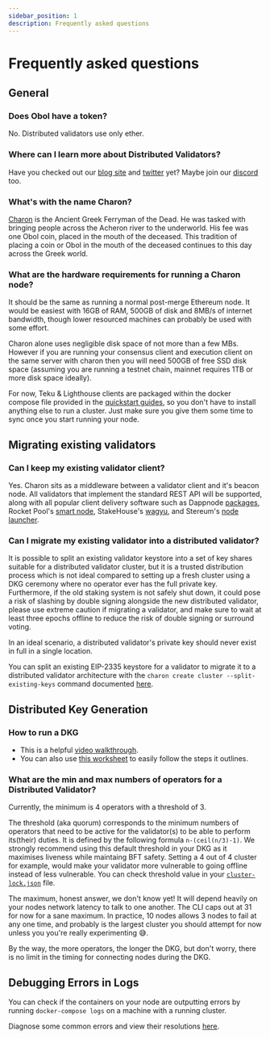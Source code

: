 ```yaml
---
sidebar_position: 1
description: Frequently asked questions
---
```


# Frequently asked questions

## General

### Does Obol have a token?

No. Distributed validators use only ether.

### Where can I learn more about Distributed Validators?

Have you checked out our [blog site](https://blog.obol.tech) and [twitter](https://twitter.com/ObolNetwork) yet? Maybe join our [discord](https://discord.gg/n6ebKsX46w) too.

### What's with the name Charon?

[Charon](https://www.theoi.com/Khthonios/Kharon.html) is the Ancient Greek Ferryman of the Dead. He was tasked with bringing people across the Acheron river to the underworld. His fee was one Obol coin, placed in the mouth of the deceased. This tradition of placing a coin or Obol in the mouth of the deceased continues to this day across the Greek world.

### What are the hardware requirements for running a Charon node?

It should be the same as running a normal post-merge Ethereum node. It would be easiest with 16GB of RAM, 500GB of disk and 8MB/s of internet bandwidth, though lower resourced machines can probably be used with some effort.

Charon alone uses negligible disk space of not more than a few MBs. However if you are running your consensus client and execution client on the same server with charon then you will need 500GB of free SSD disk space (assuming you are running a testnet chain, mainnet requires 1TB or more disk space ideally).

For now, Teku & Lighthouse clients are packaged within the docker compose file provided in the [quickstart guides](../quickstart/group/quickstart-group-launchpad.md), so you don't have to install anything else to run a cluster. Just make sure you give them some time to sync once you start running your node.

## Migrating existing validators

### Can I keep my existing validator client?

Yes. Charon sits as a middleware between a validator client and it's beacon node. All validators that implement the standard REST API will be supported, along with all popular client delivery software such as Dappnode [packages](https://dappnode.github.io/explorer/#/), Rocket Pool's [smart node](https://github.com/rocket-pool/smartnode), StakeHouse's [wagyu](https://github.com/stake-house/wagyu), and Stereum's [node launcher](https://stereum.net/development/#roadmap).

### Can I migrate my existing validator into a distributed validator?

It is possible to split an existing validator keystore into a set of key shares suitable for a distributed validator cluster, but it is a trusted distribution process which is not ideal compared to setting up a fresh cluster using a DKG ceremony where no operator ever has the full private key. Furthermore, if the old staking system is not safely shut down, it could pose a risk of slashing by double signing alongside the new distributed validator, please use extreme caution if migrating a validator, and make sure to wait at least three epochs offline to reduce the risk of double signing or surround voting.

In an ideal scenario, a distributed validator's private key should never exist in full in a single location.

You can split an existing EIP-2335 keystore for a validator to migrate it to a distributed validator architecture with the `charon create cluster --split-existing-keys` command documented [here](../../dv/09_charon_cli_reference.md#create-a-full-cluster-locally).

## Distributed Key Generation

### How to run a DKG

* This is a helpful [video walkthrough](https://www.youtube.com/watch?v=94Pkovp5zoQ\&ab_channel=ObolNetwork).
* You can also use [this worksheet](https://docs.google.com/spreadsheets/d/1A-ncCgasaRZwRPlvrUqRFovNaUTOksNuQLFOqGCaxf8/edit#gid=0) to easily follow the steps it outlines.

### What are the min and max numbers of operators for a Distributed Validator?

Currently, the minimum is 4 operators with a threshold of 3.

The threshold (aka quorum) corresponds to the minimum numbers of operators that need to be active for the validator(s) to be able to perform its(their) duties. It is defined by the following formula `n-(ceil(n/3)-1)`. We strongly recommend using this default threshold in your DKG as it maximises liveness while maintaing BFT safety. Setting a 4 out of 4 cluster for example, would make your validator more vulnerable to going offline instead of less vulnerable. You can check threshold value in your [`cluster-lock.json`](../../dv/08_distributed-validator-cluster-manifest.md#cluster-lock-file) file.

The maximum, honest answer, we don't know yet! It will depend heavily on your nodes network latency to talk to one another. The CLI caps out at 31 for now for a sane maximum. In practice, 10 nodes allows 3 nodes to fail at any one time, and probably is the largest cluster you should attempt for now unless you you're really experimenting 😅.

By the way, the more operators, the longer the DKG, but don't worry, there is no limit in the timing for connecting nodes during the DKG.

## Debugging Errors in Logs

You can check if the containers on your node are outputting errors by running `docker-compose logs` on a machine with a running cluster.

Diagnose some common errors and view their resolutions [here](https://github.com/ObolNetwork/obol-docs/blob/main/versioned_docs/version-v0.11.0/int/faq/errors.mdx).
